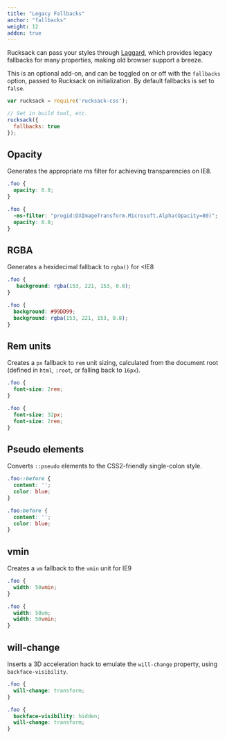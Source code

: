 ```yaml
---
title: "Legacy Fallbacks"
anchor: "fallbacks"
weight: 12
addon: true
---
```

Rucksack can pass your styles through [Laggard](https://github.com/seaneking/laggard), which provides legacy fallbacks for many properties, making old browser support a breeze.

This is an optional add-on, and can be toggled on or off with the `fallbacks` option, passed to Rucksack on initialization. By default fallbacks is set to `false`.

```javascript
var rucksack = require('rucksack-css');

// Set in build tool, etc.
rucksack({
  fallbacks: true
});
```

## Opacity
Generates the appropriate ms filter for achieving transparencies on IE8.

```css
.foo {
  opacity: 0.8;
}
```
```css
.foo {
  -ms-filter: "progid:DXImageTransform.Microsoft.Alpha(Opacity=80)";
  opacity: 0.8;
}
```

## RGBA
Generates a hexidecimal fallback to `rgba()` for <IE8

```css
.foo {
   background: rgba(153, 221, 153, 0.8);
}
```
```css
.foo {
  background: #99DD99;
  background: rgba(153, 221, 153, 0.8);
}
```

## Rem units
Creates a `px` fallback to `rem` unit sizing, calculated from the document root (defined in `html`, `:root`, or falling back to `16px`).

```css
.foo {
  font-size: 2rem;
}
```
```css
.foo {
  font-size: 32px;
  font-size: 2rem;
}
```

## Pseudo elements
Converts `::pseudo` elements to the CSS2-friendly single-colon style.

```css
.foo::before {
  content: '';
  color: blue;
}
```
```css
.foo:before {
  content: '';
  color: blue;
}
```

## vmin
Creates a `vm` fallback to the `vmin` unit for IE9

```css
.foo {
  width: 50vmin;
}
```
```css
.foo {
  width: 50vm;
  width: 50vmin;
}
```

## will-change
Inserts a 3D acceleration hack to emulate the `will-change` property, using `backface-visibility`.

```css
.foo {
  will-change: transform;
}
```
```css
.foo {
  backface-visibility: hidden;
  will-change: transform;
}
```
